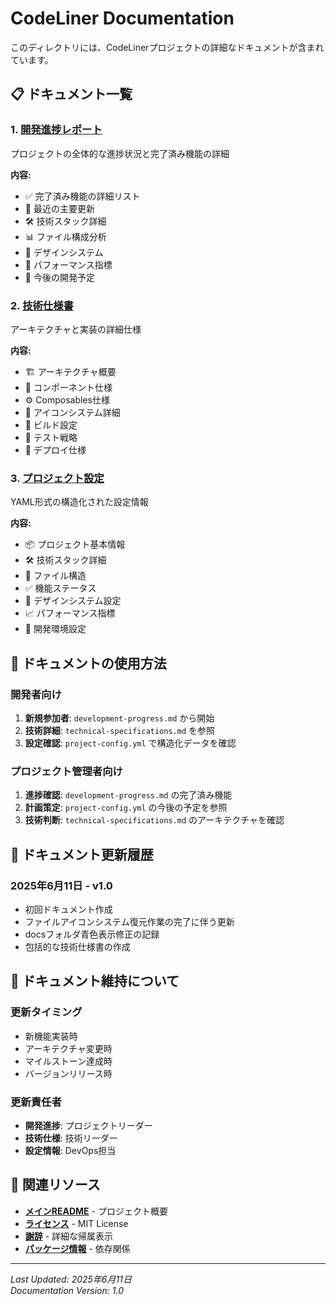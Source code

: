 # CodeLiner Documentation

このディレクトリには、CodeLinerプロジェクトの詳細なドキュメントが含まれています。

## 📋 ドキュメント一覧

### 1. [開発進捗レポート](development-progress.md)
プロジェクトの全体的な進捗状況と完了済み機能の詳細

**内容:**
- ✅ 完了済み機能の詳細リスト
- 🔄 最近の主要更新
- 🛠️ 技術スタック詳細
- 📊 ファイル構成分析
- 🎨 デザインシステム
- 🚀 パフォーマンス指標
- 🔮 今後の開発予定

### 2. [技術仕様書](technical-specifications.md)
アーキテクチャと実装の詳細仕様

**内容:**
- 🏗️ アーキテクチャ概要
- 🔧 コンポーネント仕様
- ⚙️ Composables仕様
- 🎨 アイコンシステム詳細
- 🔨 ビルド設定
- 🧪 テスト戦略
- 🚀 デプロイ仕様

### 3. [プロジェクト設定](project-config.yml)
YAML形式の構造化された設定情報

**内容:**
- 📦 プロジェクト基本情報
- 🛠️ 技術スタック詳細
- 📁 ファイル構造
- ✅ 機能ステータス
- 🎨 デザインシステム設定
- 📈 パフォーマンス指標
- 🔧 開発環境設定

## 📖 ドキュメントの使用方法

### 開発者向け
1. **新規参加者**: `development-progress.md` から開始
2. **技術詳細**: `technical-specifications.md` を参照
3. **設定確認**: `project-config.yml` で構造化データを確認

### プロジェクト管理者向け
1. **進捗確認**: `development-progress.md` の完了済み機能
2. **計画策定**: `project-config.yml` の今後の予定を参照
3. **技術判断**: `technical-specifications.md` のアーキテクチャを確認

## 🔄 ドキュメント更新履歴

### 2025年6月11日 - v1.0
- 初回ドキュメント作成
- ファイルアイコンシステム復元作業の完了に伴う更新
- docsフォルダ青色表示修正の記録
- 包括的な技術仕様書の作成

## 📝 ドキュメント維持について

### 更新タイミング
- 新機能実装時
- アーキテクチャ変更時
- マイルストーン達成時
- バージョンリリース時

### 更新責任者
- **開発進捗**: プロジェクトリーダー
- **技術仕様**: 技術リーダー
- **設定情報**: DevOps担当

## 🎯 関連リソース

- **[メインREADME](../README.md)** - プロジェクト概要
- **[ライセンス](../LICENSE)** - MIT License
- **[謝辞](../ACKNOWLEDGMENTS.md)** - 詳細な帰属表示
- **[パッケージ情報](../package.json)** - 依存関係

---

*Last Updated: 2025年6月11日*  
*Documentation Version: 1.0*
